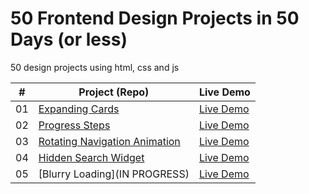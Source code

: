 # 50 Frontend Design Projects in 50 Days (or less)
50 design projects using html, css and js

|  #  | Project (Repo)                                                                                                                     | Live Demo                                                                         |
| :-: | --------------------------------------------------------------------------------------------------------------------------- | --------------------------------------------------------------------------------- |
| 01  | [Expanding Cards](https://github.com/Jacwilalasey/50proj/tree/main/Expanding%20Cards)                             | [Live Demo]()               |
| 02  | [Progress Steps](https://github.com/Jacwilalasey/50proj/tree/main/Progress%20Steps)                               | [Live Demo]()                |
| 03  | [Rotating Navigation Animation](https://github.com/Jacwilalasey/50proj/tree/main/Rotating%20Navigation)                       | [Live Demo]() |
| 04  | [Hidden Search Widget](https://github.com/Jacwilalasey/50proj/tree/main/Hidden%20Search%20Widget)                          | [Live Demo]()          |
| 05  | [Blurry Loading](IN PROGRESS)                               | [Live Demo]()                |
